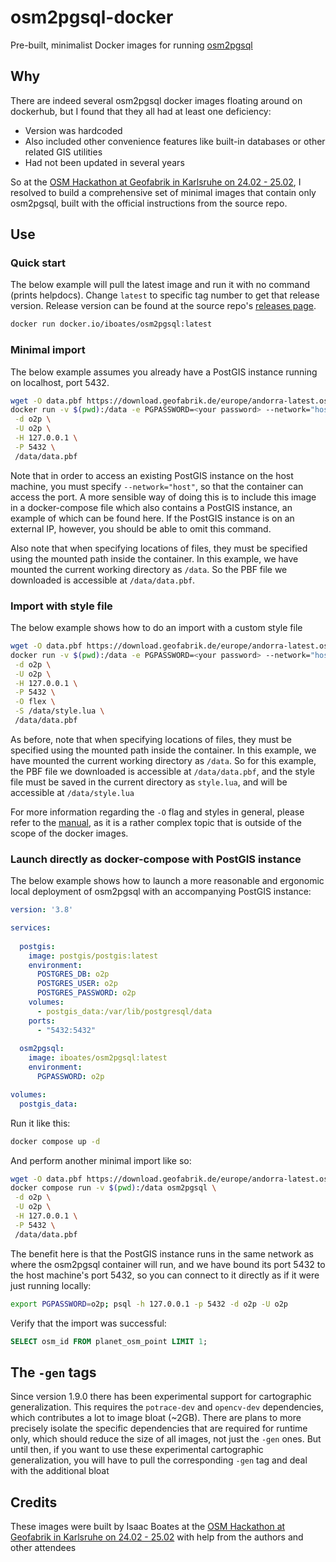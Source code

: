 # osm2pgsql-docker

Pre-built, minimalist Docker images for running [osm2pgsql](https://github.com/osm2pgsql-dev/osm2pgsql)

## Why

There are indeed several osm2pgsql docker images floating around on dockerhub, but I found that they all had at least
one deficiency:

- Version was hardcoded
- Also included other convenience features like built-in databases or other related GIS utilities
- Had not been updated in several years

So at the [OSM Hackathon at Geofabrik in Karlsruhe on 24.02 - 25.02](https://wiki.openstreetmap.org/wiki/Karlsruhe_Hack_Weekend_February_2024),
I resolved to build a comprehensive set of minimal images that contain only osm2pgsql, built with the official
instructions from the source repo.

## Use

### Quick start

The below example will pull the latest image and run it with no command (prints helpdocs).
Change `latest` to specific tag number to get that release version. Release version can be
found at the source repo's [releases page](https://github.com/osm2pgsql-dev/osm2pgsql/releases).

```sh
docker run docker.io/iboates/osm2pgsql:latest
```

### Minimal import

The below example assumes you already have a PostGIS instance running on localhost, port 5432.

```sh
wget -O data.pbf https://download.geofabrik.de/europe/andorra-latest.osm.pbf
docker run -v $(pwd):/data -e PGPASSWORD=<your password> --network="host" osm2pgsql:latest \
 -d o2p \
 -U o2p \
 -H 127.0.0.1 \
 -P 5432 \
 /data/data.pbf
```

Note that in order to access an existing PostGIS instance on the host machine, you must specify `--network="host"`, so
that the container can access the port. A more sensible way of doing this is to include this image in a docker-compose
file which also contains a PostGIS instance, an example of which can be found here. If the PostGIS instance is on an
external IP, however, you should be able to omit this command.

Also note that when specifying locations of files, they must be specified using the mounted path inside the container.
In this example, we have mounted the current working directory as `/data`. So the PBF file we downloaded is accessible
at `/data/data.pbf`.

### Import with style file

The below example shows how to do an import with a custom style file

```sh
wget -O data.pbf https://download.geofabrik.de/europe/andorra-latest.osm.pbf
docker run -v $(pwd):/data -e PGPASSWORD=<your password> --network="host" osm2pgsql:latest \
 -d o2p \
 -U o2p \
 -H 127.0.0.1 \
 -P 5432 \
 -O flex \
 -S /data/style.lua \
 /data/data.pbf
```

As before, note that when specifying locations of files, they must be specified using the mounted path inside the
container. In this example, we have mounted the current working directory as `/data`. So for this example, the PBF file
we downloaded is accessible at `/data/data.pbf`, and the style file must be saved in the current directory as
`style.lua`, and will be accessible at `/data/style.lua`

For more information regarding the `-O` flag and styles in general, please refer to the [manual](https://osm2pgsql.org/doc/manual.html#output-options),
as it is a rather complex topic that is outside of the scope of the docker images.

### Launch directly as docker-compose with PostGIS instance

The below example shows how to launch a more reasonable and ergonomic local deployment of osm2pgsql with an accompanying
PostGIS instance:

```yaml
version: '3.8'

services:
  
  postgis:
    image: postgis/postgis:latest
    environment:
      POSTGRES_DB: o2p
      POSTGRES_USER: o2p
      POSTGRES_PASSWORD: o2p
    volumes:
      - postgis_data:/var/lib/postgresql/data
    ports:
      - "5432:5432"
        
  osm2pgsql:
    image: iboates/osm2pgsql:latest
    environment:
      PGPASSWORD: o2p

volumes:
  postgis_data:
```

Run it like this:

```sh
docker compose up -d
```

And perform another minimal import like so:

```sh
wget -O data.pbf https://download.geofabrik.de/europe/andorra-latest.osm.pbf
docker compose run -v $(pwd):/data osm2pgsql \
 -d o2p \
 -U o2p \
 -H 127.0.0.1 \
 -P 5432 \
 /data/data.pbf
```

The benefit here is that the PostGIS instance runs in the same network as where the osm2pgsql container will run, and
we have bound its port 5432 to the host machine's port 5432, so you can connect to it directly as if it were just
running locally:

```sh
export PGPASSWORD=o2p; psql -h 127.0.0.1 -p 5432 -d o2p -U o2p
```

Verify that the import was successful:

```sql
SELECT osm_id FROM planet_osm_point LIMIT 1;
```

## The `-gen` tags

Since version 1.9.0 there has been experimental support for cartographic generalization. This requires the `potrace-dev`
and `opencv-dev` dependencies, which contributes a lot to image bloat (~2GB). There are plans to more precisely isolate
the specific dependencies that are required for runtime only, which should reduce the size of all images, not just the
`-gen` ones. But until then, if you want to use these experimental cartographic generalization, you will have to pull
the corresponding `-gen` tag and deal with the additional bloat

## Credits

These images were built by Isaac Boates at the [OSM Hackathon at Geofabrik in Karlsruhe on 24.02 - 25.02](https://wiki.openstreetmap.org/wiki/Karlsruhe_Hack_Weekend_February_2024)
with help from the authors and other attendees

